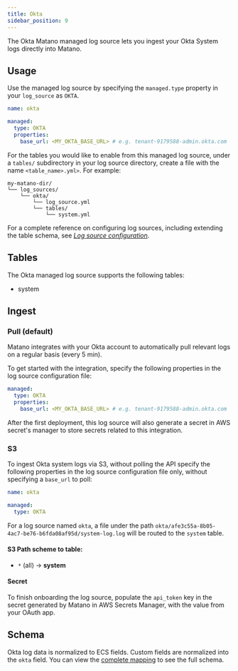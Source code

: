 ```yaml
---
title: Okta
sidebar_position: 9
---
```


The Okta Matano managed log source lets you ingest your Okta System logs directly into Matano.

## Usage

Use the managed log source by specifying the `managed.type` property in your `log_source` as `OKTA`.

```yml
name: okta

managed:
  type: OKTA
  properties:
    base_url: <MY_OKTA_BASE_URL> # e.g. tenant-9179588-admin.okta.com
```

For the tables you would like to enable from this managed log source, under a `tables/` subdirectory in your log source directory, create a file with the name `<table_name>.yml>`. For example:

```
my-matano-dir/
└── log_sources/
    └── okta/
        └── log_source.yml
        └── tables/
            └── system.yml
```

For a complete reference on configuring log sources, including extending the table schema, see [_Log source configuration_](../configuration.md).

## Tables

The Okta managed log source supports the following tables:

- system

## Ingest

### Pull (default)

Matano integrates with your Okta account to automatically pull relevant logs on a regular basis (every 5 min).

To get started with the integration, specify the following properties in the log source configuration file:

```yml
managed:
  type: OKTA
  properties:
    base_url: <MY_OKTA_BASE_URL> # e.g. tenant-9179588-admin.okta.com
```

After the first deployment, this log source will also generate a secret in AWS secret's manager to store secrets related to this integration.

### S3

To ingest Okta system logs via S3, without polling the API specify the following properties in the log source configuration file only, without specifying a `base_url` to poll:

```yml
name: okta

managed:
  type: OKTA
```

For a log source named `okta`, a file under the path `okta/afe3c55a-8b05-4ac7-be76-b6fda08af95d/system-log.log` will be routed to the `system` table.

#### S3 Path scheme to table:

- `*` (all) -> **system**

#### Secret

To finish onboarding the log source, populate the `api_token` key in the secret generated by Matano in AWS Secrets Manager, with the value from your OAuth app.

## Schema

Okta log data is normalized to ECS fields. Custom fields are normalized into the `okta` field. You can view the [complete mapping][1] to see the full schema.

[1]: https://github.com/matanolabs/matano/blob/main/data/managed/log_sources/okta/tables/system.yml